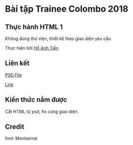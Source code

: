 # Bài tập Trainee Colombo 2018

## Thực hành HTML 1

Không dùng thư viện, thiết kế theo giao diện yêu cầu

Thực hiện bởi [Hồ Anh Tiến](https://github.com/komatsu98)

## Liên kết

[PSD File](https://github.com/colombo-trainee/trainee_2018/blob/master/frontend/simple%20pc/1671.psd)

[Link](https://komatsu98.github.io/html1/)

## Kiến thức nắm được

Cắt HTML từ psd, fix cứng giao diện.

## Credit

font: Montserrat
